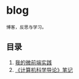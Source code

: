 # blog

    博客，反思与学习。

## 目录
1. [我的微前端实践](./fed/micro_fed.md)
2. [《计算机科学导论》笔记](./reading/foundations_of_computer_science.md)